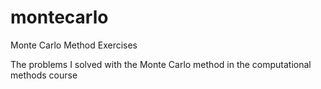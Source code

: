 # montecarlo
Monte Carlo Method Exercises

The problems I solved with the Monte Carlo method in the computational methods course
